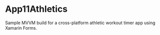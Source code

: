 # App11Athletics
Sample MVVM build for a cross-platform athletic workout timer app using Xamarin Forms.
